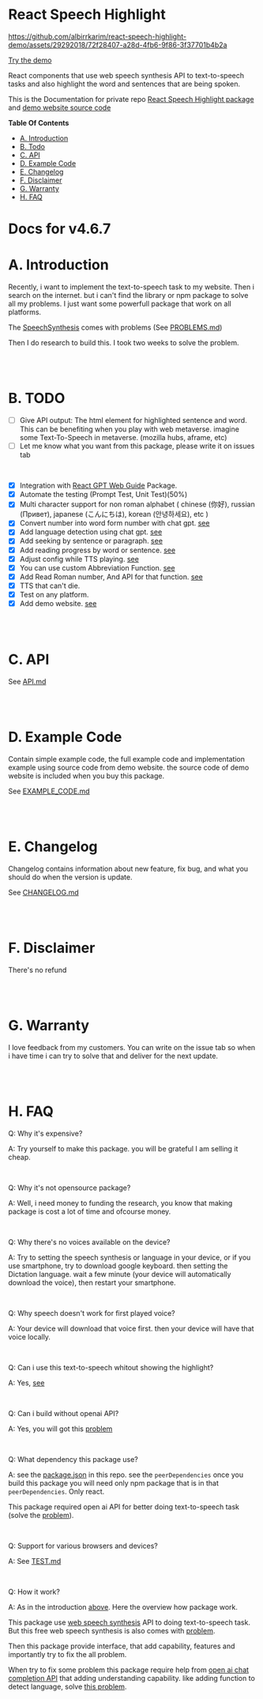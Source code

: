 # React Speech Highlight

https://github.com/albirrkarim/react-speech-highlight-demo/assets/29292018/72f28407-a28d-4fb6-9f86-3f37701b4b2a

[Try the demo](https://react-speech-highlight.vercel.app)

React components that use web speech synthesis API to text-to-speech tasks and also highlight the word and sentences that are being spoken.

This is the Documentation for private repo [React Speech Highlight package](https://github.com/albirrkarim/react-speech-highlight) and [demo website source code](https://github.com/albirrkarim/demo-website-react-speech-highlight)

**Table Of Contents**

- [A. Introduction](#a-introduction)
- [B. Todo](#b-todo)
- [C. API](#c-api)
- [D. Example Code](#d-example-code)
- [E. Changelog](#e-changelog)
- [F. Disclaimer](#f-disclaimer)
- [G. Warranty](#g-warranty)
- [H. FAQ](#h-faq)

# Docs for v4.6.7

# A. Introduction

Recently, i want to implement the text-to-speech task to my website. Then i search on the internet. but i can't find the library or npm package to solve all my problems. I just want some powerfull package that work on all platforms.

The [SpeechSynthesis](https://developer.mozilla.org/en-US/docs/Web/API/SpeechSynthesis) comes with problems (See [PROBLEMS.md](https://github.com/albirrkarim/react-speech-highlight-demo/blob/main/PROBLEMS.md))

Then I do research to build this. I took two weeks to solve the problem.

<br>
<br>

# B. TODO

- [ ] Give API output: The html element for highlighted sentence and word. This can be benefiting when you play with web metaverse. imagine some Text-To-Speech in metaverse. (mozilla hubs, aframe, etc)
- [ ] Let me know what you want from this package, please write it on issues tab

<br/>

- [x] Integration with [React GPT Web Guide](https://github.com/albirrkarim/react-gpt-web-guide-docs) Package.
- [x] Automate the testing (Prompt Test, Unit Test)(50%)
- [x] Multi character support for non roman alphabet ( chinese (你好),
      russian (Привет), japanese (こんにちは), korean (안녕하세요), etc )
- [x] Convert number into word form number with chat gpt. [see](API.md#API.md#1-convertallnumberintoword)
- [x] Add language detection using chat gpt. [see](API.md#2-getlangforthistext)
- [x] Add seeking by sentence or paragraph. [see](API.md#2b-interface)
- [x] Add reading progress by word or sentence. [see](API.md#spokenhl)
- [x] Adjust config while TTS playing. [see](API.md#controlhl)
- [x] You can use custom Abbreviation Function. [see](API.md#1-tts-marker-markthewords)
- [x] Add Read Roman number, And API for that function. [see](API.md#6-romantransform)
- [x] TTS that can't die.
- [x] Test on any platform.
- [x] Add demo website. [see](https://react-speech-highlight.vercel.app)

<br>
<br>

# C. API

See [API.md](API.md)

<br>
<br>

# D. Example Code

Contain simple example code, the full example code and implementation example using source code from demo website. the source code of demo website is included when you buy this package.

See [EXAMPLE_CODE.md](EXAMPLE_CODE.md)

<br>
<br>

# E. Changelog

Changelog contains information about new feature, fix bug, and what you should do when the version is update.

See [CHANGELOG.md](CHANGELOG.md)

<br>
<br>

# F. Disclaimer

There's no refund

<br>
<br>


# G. Warranty

I love feedback from my customers. You can write on the issue tab so when i have time i can try to solve that and deliver for the next update.


<br>
<br>

# H. FAQ

Q: Why it's expensive?

A: Try yourself to make this package. you will be grateful I am selling it cheap.

<br/>

Q: Why it's not opensource package?

A: Well, i need money to funding the research, you know that making package is cost a lot of time and ofcourse money.

<br/>

Q: Why there's no voices available on the device?

A: Try to setting the speech synthesis or language in your device, or if you use smartphone, try to download google keyboard. then setting the Dictation language. wait a few minute (your device will automatically download the voice), then restart your smartphone.

<br/>

Q: Why speech doesn't work for first played voice?

A: Your device will download that voice first. then your device will have that voice locally.

<br/>

Q: Can i use this text-to-speech whitout showing the highlight?

A: Yes, [see](API.md#5-speak)

<br/>

Q: Can i build without openai API?

A: Yes, you will got this [problem](PROBLEMS.md#6-wrong-read-number)

<br/>

Q: What dependency this package use?

A: see the [package.json](package.json) in this repo. see the `peerDependencies` once you build this package you will need only npm package that is in that `peerDependencies`. Only react.

This package required open ai API for better doing text-to-speech task (solve the [problem](PROBLEMS.md#6-wrong-read-number)).

<br/>

Q: Support for various browsers and devices?

A: See [TEST.md](TEST.md)

<br/>

Q: How it work?

A: As in the introduction [above](#a-introduction). Here the overview how package work.

This package use [web speech synthesis](https://developer.mozilla.org/en-US/docs/Web/API/Web_Speech_API) API to doing text-to-speech task. But this free web speech synthesis is also comes with [problem](PROBLEM.md).

Then this package provide interface, that add capability, features and importantly try to fix the all problem.

When try to fix some problem this package require help from [open ai chat completion API](https://platform.openai.com/docs/api-reference/chat) that adding understanding capability. like adding function to detect language, solve [this problem](PROBLEMS.md#6-wrong-read-number).
<br/>